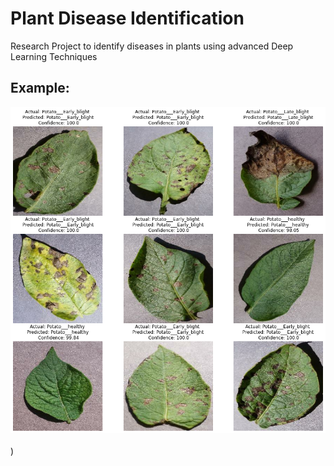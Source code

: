 # Plant Disease Identification
Research Project to identify diseases in plants using advanced Deep Learning Techniques

## Example:
![Sample](https://github.com/aditya6421/Plant-Disease-Identification/blob/main/Files/index.png) <br /> <br />) <br /> <br />
